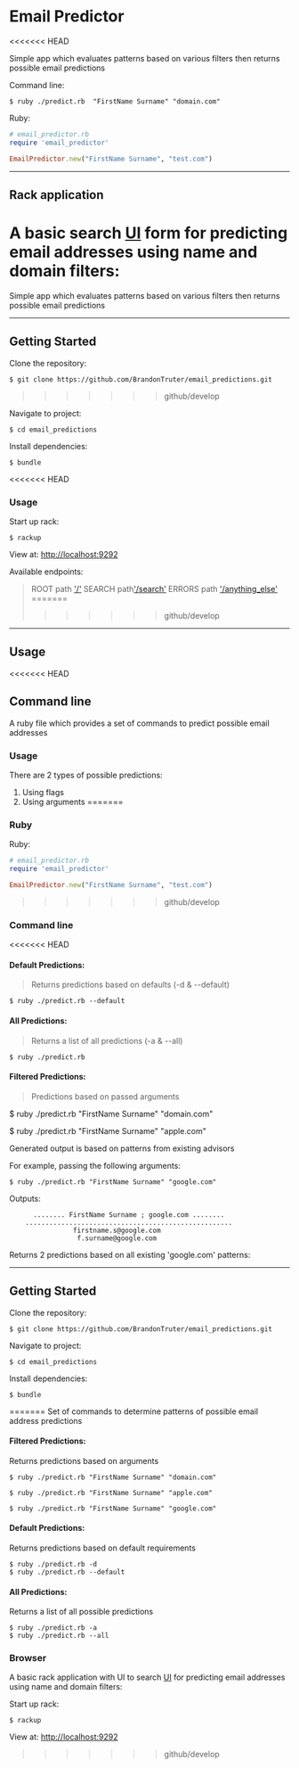 # Email Predictor

<<<<<<< HEAD

Simple app which evaluates patterns based on various filters then returns possible email predictions

Command line:
```shell
$ ruby ./predict.rb  "FirstName Surname" "domain.com"
```

Ruby:
```ruby
# email_predictor.rb
require 'email_predictor'

EmailPredictor.new("FirstName Surname", "test.com")
```

    
********************************


## Rack application

A basic search [UI](https://mysterious-hollows-18448.herokuapp.com) form for
   predicting email addresses using name and domain filters:
=======
Simple app which evaluates patterns based on various filters then returns possible email predictions

________________________________________________________________________________

## Getting Started

Clone the repository:
```shell
$ git clone https://github.com/BrandonTruter/email_predictions.git
```
>>>>>>> github/develop

Navigate to project:
```shell
$ cd email_predictions
```

Install dependencies:
```shell
$ bundle
```

<<<<<<< HEAD
### Usage

Start up rack: 
```shell
$ rackup 
```

View at: [http://localhost:9292](http://localhost:9292)

Available endpoints:

> ROOT path ['/'](https://mysterious-hollows-18448.herokuapp.com/)
> SEARCH path['/search'](https://mysterious-hollows-18448.herokuapp.com/search)
> ERRORS path ['/anything_else'](https://mysterious-hollows-18448.herokuapp.com/anything_else)
=======
>>>>>>> github/develop

  
********************************

## Usage

<<<<<<< HEAD
## Command line

A ruby file which provides a set of commands to predict possible email addresses


### Usage

There are 2 types of possible predictions:
  1. Using flags
  2. Using arguments
=======

### Ruby

Ruby:
```ruby
# email_predictor.rb
require 'email_predictor'

EmailPredictor.new("FirstName Surname", "test.com")
```

>>>>>>> github/develop

### Command line

<<<<<<< HEAD
#### Default Predictions:

> Returns predictions based on defaults (-d & --default)

```shell
$ ruby ./predict.rb --default
```

#### All Predictions:

> Returns a list of all predictions (-a & --all)

```shell
$ ruby ./predict.rb 
```

#### Filtered Predictions:

> Predictions based on passed arguments 

$ ruby ./predict.rb  "FirstName Surname" "domain.com"

$ ruby ./predict.rb  "FirstName Surname" "apple.com"


Generated output is based on patterns from existing advisors

For example, passing the following arguments:
```shell
$ ruby ./predict.rb "FirstName Surname" "google.com"
```

Outputs:
```shell
      ........ FirstName Surname ; google.com ........
    ....................................................
                firstname.s@google.com
                 f.surname@google.com
```

Returns 2 predictions based on all existing 'google.com' patterns:


********************************

## Getting Started


Clone the repository:
```shell
$ git clone https://github.com/BrandonTruter/email_predictions.git
```

Navigate to project:
```shell
$ cd email_predictions
```

Install dependencies:
```shell
$ bundle
```
=======
Set of commands to determine patterns of possible email address predictions


#### Filtered Predictions:

Returns predictions based on arguments 

```shell
$ ruby ./predict.rb "FirstName Surname" "domain.com"

$ ruby ./predict.rb "FirstName Surname" "apple.com"

$ ruby ./predict.rb "FirstName Surname" "google.com"
```

#### Default Predictions:

Returns predictions based on default requirements

```shell
$ ruby ./predict.rb -d
$ ruby ./predict.rb --default
```

#### All Predictions:

Returns a list of all possible predictions

```shell
$ ruby ./predict.rb -a
$ ruby ./predict.rb --all
```


### Browser

A basic rack application with UI to search [UI](https://mysterious-hollows-18448.herokuapp.com) for predicting email addresses using name and domain filters:


Start up rack: 
```shell
$ rackup 
```

View at: [http://localhost:9292](http://localhost:9292)


>>>>>>> github/develop

